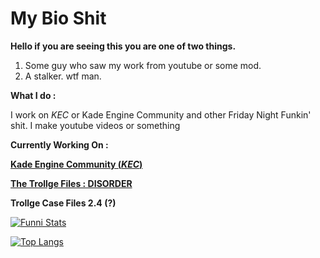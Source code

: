 # My Bio Shit

**Hello if you are seeing this you are one of two things.**

1. Some guy who saw my work from youtube or some mod.
2. A stalker. wtf man.


**What I do :**

I work on *KEC* or Kade Engine Community and other Friday Night Funkin' shit.
I make youtube videos or something


**Currently Working On :**

**[Kade Engine Community (*KEC*)](https://github.com/TheRealJake12/Kade-Engine-Community.git)**

**[The Trollge Files : DISORDER](https://gamebanana.com/mods/323190)**

**Trollge Case Files 2.4 (?)**

[![Funni Stats](https://github-readme-stats.vercel.app/api?username=TheRealJake12&theme=dracula)](https://github.com/anuraghazra/github-readme-stats)

[![Top Langs](https://github-readme-stats.vercel.app/api/top-langs/?username=TheRealJake12&theme=dracula)](https://github.com/anuraghazra/github-readme-stats)
